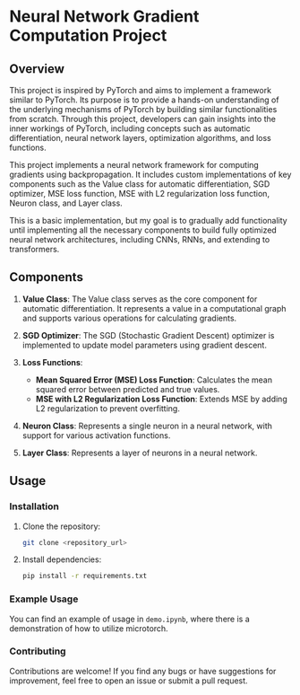 # Neural Network Gradient Computation Project

## Overview

This project is inspired by PyTorch and aims to implement a framework similar to PyTorch. Its purpose is to provide a hands-on understanding of the underlying mechanisms of PyTorch by building similar functionalities from scratch. Through this project, developers can gain insights into the inner workings of PyTorch, including concepts such as automatic differentiation, neural network layers, optimization algorithms, and loss functions.

This project implements a neural network framework for computing gradients using backpropagation. It includes custom implementations of key components such as the Value class for automatic differentiation, SGD optimizer, MSE loss function, MSE with L2 regularization loss function, Neuron class, and Layer class.

This is a basic implementation, but my goal is to gradually add functionality until implementing all the necessary components to build fully optimized neural network architectures, including CNNs, RNNs, and extending to transformers.

## Components

1. **Value Class**: The Value class serves as the core component for automatic differentiation. It represents a value in a computational graph and supports various operations for calculating gradients.

2. **SGD Optimizer**: The SGD (Stochastic Gradient Descent) optimizer is implemented to update model parameters using gradient descent.

3. **Loss Functions**:

   - **Mean Squared Error (MSE) Loss Function**: Calculates the mean squared error between predicted and true values.
   - **MSE with L2 Regularization Loss Function**: Extends MSE by adding L2 regularization to prevent overfitting.

4. **Neuron Class**: Represents a single neuron in a neural network, with support for various activation functions.

5. **Layer Class**: Represents a layer of neurons in a neural network.

## Usage

### Installation

1. Clone the repository:
   ```bash
   git clone <repository_url>
   ```
2. Install dependencies:
   ```bash
   pip install -r requirements.txt
   ```

### Example Usage

You can find an example of usage in `demo.ipynb`, where there is a demonstration of how to utilize microtorch.

### Contributing

Contributions are welcome! If you find any bugs or have suggestions for improvement, feel free to open an issue or submit a pull request.
